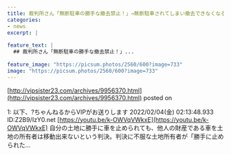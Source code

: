 ```yaml
---
title: 裁判所さん「無断駐車の勝手な撤去禁止！」→無断駐車されてしまい撤去できなくなる
categories:
- news
excerpt: |
  
feature_text: |
  ## 裁判所さん「無断駐車の勝手な撤去禁止！」...
  
feature_image: "https://picsum.photos/2560/600?image=733"
image: "https://picsum.photos/2560/600?image=733"
---
```


[http://vipsister23.com/archives/9956370.html](http://vipsister23.com/archives/9956370.html)
posted on 

<!--more-->

1: 以下、?ちゃんねるからVIPがお送りします 2022/02/04(金) 02:13:48.933 ID:Z2B9/IzY0.net [https://youtu.be/k-OWVqVWkxE](https://youtu.be/k-OWVqVWkxE) 自分の土地に勝手に車を止められても、他人の財産である車を土地の所有者は移動出来ないという判決。判決に不服な土地所有者が「勝手に止められた...
